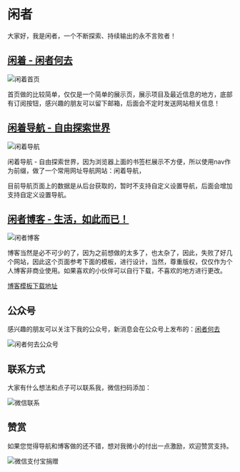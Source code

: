 # 闲者

大家好，我是闲者，一个不断探索、持续输出的永不言败者！

## [闲着 - 闲者何去](https://justmyfreedom.com/)

![闲着首页](docfile/闲着首页.png)

首页做的比较简单，仅仅是一个简单的展示页，展示项目及最近信息的地方，底部有订阅按钮，感兴趣的朋友可以留下邮箱，后面会不定时发送网站相关信息！

## [闲着导航 - 自由探索世界](https://nav.justmyfreedom.com/)

![闲着导航](docfile/闲着导航.png)

闲着导航 - 自由探索世界，因为浏览器上面的书签栏展示不方便，所以使用nav作为前缀，做了一个常用网址导航网站：闲着导航，

目前导航页面上的数据是从后台获取的，暂时不支持自定义设置导航，后面会增加支持自定义设置导航。

##  [闲者博客 - 生活，如此而已！](https://blog.justmyfreedom.com/)

![闲者博客](docfile/闲者博客.png)

博客当然是必不可少的了，因为之前想做的太多了，也太杂了，因此，失败了好几个网站，因此这个页面参考下面的模板，进行设计，当然，尊重版权，仅仅作为个人博客非商业使用。如果喜欢的小伙伴可以自行下载，不喜欢的地方进行更改。

[博客模板下载地址](https://github.com/EugeneGe/JMF_Blog)

## 公众号

感兴趣的朋友可以关注下我的公众号，新消息会在公众号上发布的：[闲者何去](https://mp.weixin.qq.com/s?__biz=Mzk0MTQzOTIzNw==&mid=2247483804&idx=1&sn=0fb018f1defd2aaf6f04dba35dd0ed29&chksm=c2d321f6f5a4a8e07df0a245ed465a53a7d725ea9695cb160c45f742dbc371d52694686c8035&scene=126&sessionid=1702867566#rd)

![闲者何去公众号](docfile/公众号.jpg)


## 联系方式
大家有什么想法和点子可以联系我，微信扫码添加：

![微信联系](docfile/微信联系.png)

## 赞赏

如果您觉得导航和博客做的还不错，想对我微小的付出一点激励，欢迎赞赏支持。

![微信支付宝捐赠](docfile/微信支付宝捐赠.jpg)
